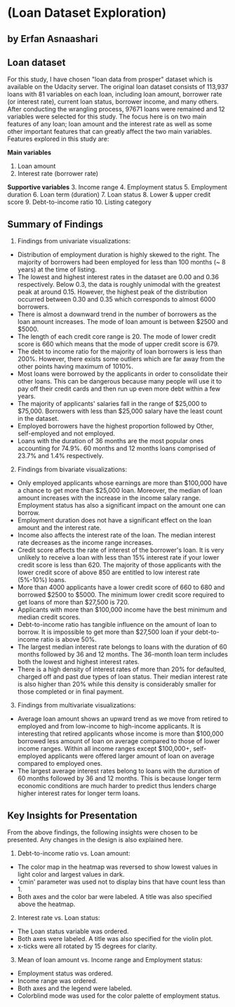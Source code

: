 # (Loan Dataset Exploration)
## by Erfan Asnaashari


## Loan dataset

For this study, I have chosen "loan data from prosper" dataset which is available on the Udacity server.
The original loan dataset consists of 113,937 loans with 81 variables on each loan, including loan amount, borrower rate (or interest rate), current loan status, borrower income, and many others. After conducting the wrangling process, 97671 loans were remained and 12 variables were selected for this study.
The focus here is on two main features of any loan; loan amount and the interest rate as well as some other important features that can greatly affect the two main variables. Features explored in this study are:

__Main variables__
1. Loan amount
2. Interest rate (borrower rate)

__Supportive variables__
3. Income range
4. Employment status
5. Employment duration
6. Loan term (duration)
7. Loan status
8. Lower & upper credit score
9. Debt-to-income ratio
10. Listing category

## Summary of Findings

1. Findings from univariate visualizations:
  - Distribution of employment duration is highly skewed to the right. The majority of borrowers had been employed for less than 100 months (~ 8 years) at the time of listing.
  - The lowest and highest interest rates in the dataset are 0.00 and 0.36 respectively. Below 0.3, the data is roughly unimodal with the greatest peak at around 0.15. However, the highest peak of the distribution occurred between 0.30 and 0.35 which corresponds to almost 6000 borrowers.
  - There is almost a downward trend in the number of borrowers as the loan amount increases. The mode of loan amount is between $2500 and $5000.
  - The length of each credit core range is 20. The mode of lower credit score is 660 which means that the mode of upper credit score is 679.
  - The debt to income ratio for the majority of loan borrowers is less than 200%. However, there exists some outliers which are far away from the other points having maximum of 1010%.
  - Most loans were borrowed by the applicants in order to consolidate their other loans. This can be dangerous because many people will use it to pay off their credit cards and then run up even more debt within a few years.
  - The majority of applicants' salaries fall in the range of $25,000 to $75,000. Borrowers with less than $25,000 salary have the least count in the dataset.
  - Employed borrowers have the highest proportion followed by Other, self-employed and not employed.
  - Loans with the duration of 36 months are the most popular ones accounting for 74.9%. 60 months and 12 months loans comprised of 23.7% and 1.4% respectively.

2. Findings from bivariate visualizations:
  - Only employed applicants whose earnings are more than $100,000 have a chance to get more than $25,000 loan. Moreover, the median of loan amount increases with the increase in the income salary range. Employment status has also a significant impact on the amount one can borrow.
  - Employment duration does not have a significant effect on the loan amount and the interest rate.
  - Income also affects the interest rate of the loan. The median interest rate decreases as the income range increases.
  - Credit score affects the rate of interest of the borrower's loan. It is very unlikely to receive a loan with less than 15% interest rate if your lower credit score is less than 620. The majority of those applicants with the lower credit score of above 850 are entitled to low interest rate (5%-10%) loans.
  - More than 4000 applicants have a lower credit score of 660 to 680 and borrowed $2500 to $5000. The minimum lower credit score required to get loans of more than $27,500 is 720.
  - Applicants with more than $100,000 income have the best minimum and median credit scores.
  - Debt-to-income ratio has tangible influence on the amount of loan to borrow. It is impossible to get more than $27,500 loan if your debt-to-income ratio is above 50%.
  - The largest median interest rate belongs to loans with the duration of 60 months followed by 36 and 12 months. The 36-month loan term includes both the lowest and highest interest rates.
  - There is a high density of interest rates of more than 20% for defaulted, charged off and past due types of loan status. Their median interest rate is also higher than 20% while this density is considerably smaller for those completed or in final payment.

3. Findings from multivariate visualizations:
  - Average loan amount shows an upward trend as we move from retired to employed and from low-income to high-income applicants. It is interesting that retired applicants whose income is more than $100,000 borrowed less amount of loan on average compared to those of lower income ranges. Within all income ranges except $100,000+, self-employed applicants were offered larger amount of loan on average compared to employed ones.
  - The largest average interest rates belong to loans with the duration of 60 months followed by 36 and 12 months. This is because longer term economic conditions are much harder to predict thus lenders charge higher interest rates for longer term loans.

## Key Insights for Presentation

From the above findings, the following insights were chosen to be presented. Any changes in the design is also explained here.

1. Debt-to-income ratio vs. Loan amount:
  - The color map in the heatmap was reversed to show lowest values in light color and largest values in dark.
  - 'cmin' parameter was used not to display bins that have count less than 1.
  - Both axes and the color bar were labeled. A title was also specified above the heatmap.

2. Interest rate vs. Loan status:
  - The Loan status variable was ordered.
  - Both axes were labeled. A title was also specified for the violin plot.
  - x-ticks were all rotated by 15 degrees for clarity.


3. Mean of loan amount vs. Income range and Employment status:
  - Employment status was ordered.
  - Income range was ordered.
  - Both axes and the legend were labeled.
  - Colorblind mode was used for the color palette of employment status.

